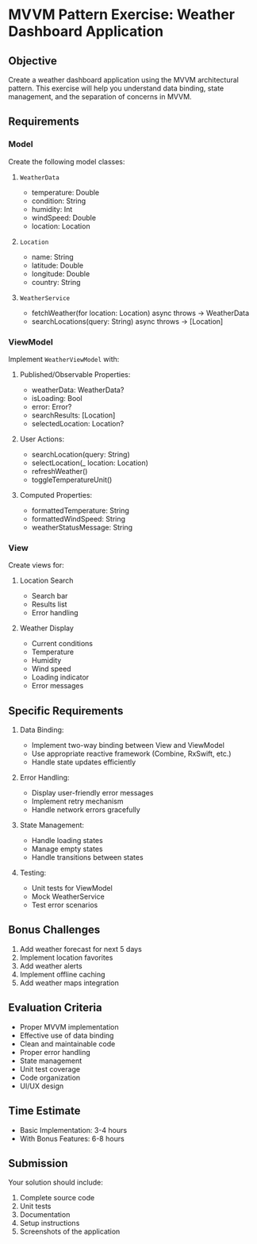 # MVVM Pattern Exercise: Weather Dashboard Application

## Objective
Create a weather dashboard application using the MVVM architectural pattern. This exercise will help you understand data binding, state management, and the separation of concerns in MVVM.

## Requirements

### Model
Create the following model classes:
1. `WeatherData`
   - temperature: Double
   - condition: String
   - humidity: Int
   - windSpeed: Double
   - location: Location

2. `Location`
   - name: String
   - latitude: Double
   - longitude: Double
   - country: String

3. `WeatherService`
   - fetchWeather(for location: Location) async throws -> WeatherData
   - searchLocations(query: String) async throws -> [Location]

### ViewModel
Implement `WeatherViewModel` with:
1. Published/Observable Properties:
   - weatherData: WeatherData?
   - isLoading: Bool
   - error: Error?
   - searchResults: [Location]
   - selectedLocation: Location?

2. User Actions:
   - searchLocation(query: String)
   - selectLocation(_ location: Location)
   - refreshWeather()
   - toggleTemperatureUnit()

3. Computed Properties:
   - formattedTemperature: String
   - formattedWindSpeed: String
   - weatherStatusMessage: String

### View
Create views for:
1. Location Search
   - Search bar
   - Results list
   - Error handling

2. Weather Display
   - Current conditions
   - Temperature
   - Humidity
   - Wind speed
   - Loading indicator
   - Error messages

## Specific Requirements

1. Data Binding:
   - Implement two-way binding between View and ViewModel
   - Use appropriate reactive framework (Combine, RxSwift, etc.)
   - Handle state updates efficiently

2. Error Handling:
   - Display user-friendly error messages
   - Implement retry mechanism
   - Handle network errors gracefully

3. State Management:
   - Handle loading states
   - Manage empty states
   - Handle transitions between states

4. Testing:
   - Unit tests for ViewModel
   - Mock WeatherService
   - Test error scenarios

## Bonus Challenges
1. Add weather forecast for next 5 days
2. Implement location favorites
3. Add weather alerts
4. Implement offline caching
5. Add weather maps integration

## Evaluation Criteria
- Proper MVVM implementation
- Effective use of data binding
- Clean and maintainable code
- Proper error handling
- State management
- Unit test coverage
- Code organization
- UI/UX design

## Time Estimate
- Basic Implementation: 3-4 hours
- With Bonus Features: 6-8 hours

## Submission
Your solution should include:
1. Complete source code
2. Unit tests
3. Documentation
4. Setup instructions
5. Screenshots of the application

